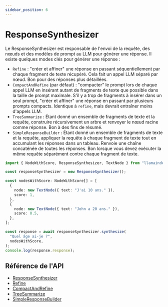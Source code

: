 ```yaml
---
sidebar_position: 6
---
```


# ResponseSynthesizer

Le ResponseSynthesizer est responsable de l'envoi de la requête, des nœuds et des modèles de prompt au LLM pour générer une réponse. Il existe quelques modes clés pour générer une réponse :

- `Refine` : "créer et affiner" une réponse en passant séquentiellement par chaque fragment de texte récupéré. Cela fait un appel LLM séparé par nœud. Bon pour des réponses plus détaillées.
- `CompactAndRefine` (par défaut) : "compacter" le prompt lors de chaque appel LLM en insérant autant de fragments de texte que possible dans la taille de prompt maximale. S'il y a trop de fragments à insérer dans un seul prompt, "créer et affiner" une réponse en passant par plusieurs prompts compacts. Identique à `refine`, mais devrait entraîner moins d'appels LLM.
- `TreeSummarize` : Étant donné un ensemble de fragments de texte et la requête, construire récursivement un arbre et renvoyer le nœud racine comme réponse. Bon à des fins de résumé.
- `SimpleResponseBuilder` : Étant donné un ensemble de fragments de texte et la requête, appliquer la requête à chaque fragment de texte tout en accumulant les réponses dans un tableau. Renvoie une chaîne concaténée de toutes les réponses. Bon lorsque vous devez exécuter la même requête séparément contre chaque fragment de texte.

```typescript
import { NodeWithScore, ResponseSynthesizer, TextNode } from "llamaindex";

const responseSynthesizer = new ResponseSynthesizer();

const nodesWithScore: NodeWithScore[] = [
  {
    node: new TextNode({ text: "J'ai 10 ans." }),
    score: 1,
  },
  {
    node: new TextNode({ text: "John a 20 ans." }),
    score: 0.5,
  },
];

const response = await responseSynthesizer.synthesize(
  "Quel âge ai-je ?",
  nodesWithScore,
);
console.log(response.response);
```

## Référence de l'API

- [ResponseSynthesizer](../../api/classes/ResponseSynthesizer)
- [Refine](../../api/classes/Refine)
- [CompactAndRefine](../../api/classes/CompactAndRefine)
- [TreeSummarize](../../api/classes/TreeSummarize)
- [SimpleResponseBuilder](../../api/classes/SimpleResponseBuilder)
